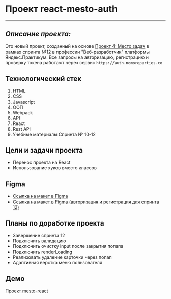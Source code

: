 # Проект react-mesto-auth
------

## *Описание проекта:*
Это новый проект, созданный на основе [Проект 4: Место задач](https://github.com/a-trsv/mesto) в рамках спринта №12 в профессии "Веб-разработчик" платформы Яндекс.Практикум. Все запросы на авторизацию, регистрацию и проверку токена работают через сервис `https://auth.nomoreparties.co`

## Технологический стек
 1. HTML
 2. CSS
 3. Javascript
 4. ООП
 5. Webpack
 6. API
 7. React
 8. Rest API
 9. Учебные материалы Спринта № 10-12


## Цели и задачи проекта
* Перенос проекта на React
* Использование хуков вместо классов

## Figma
* [Ссылка на макет в Figma](https://www.figma.com/file/2cn9N9jSkmxD84oJik7xL7/JavaScript.-Sprint-4?node-id=0%3A1)
* [Ссылка на макет в Figma (авторизация и регистрация для спринта 12)](https://www.figma.com/file/5H3gsn5lIGPwzBPby9jAOo/Sprint-12?node-id=0%3A1)

## Планы по доработке проекта
* Завершение спринта 12
* Подключить валидацию
* Подключить очистку input после закрытия попапа
* Подключить renderLoading
* Реализовать удаление карточки через попап
* Адаптивная верстка меню пользователя

## Демо
[Проект mesto-react](https://a-trsv.github.io/react-mesto-auth/)

